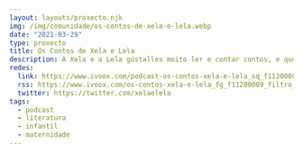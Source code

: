```yaml
---
layout: layouts/proxecto.njk
img: /img/comunidade/os-contos-de-xela-e-lela.webp
date: "2021-03-29"
type: proxecto
title: Os Contos de Xela e Lela
description: A Xela e a Lela gústalles moito ler e contar contos, e queren compartir con vós os contos que len en galego neste podcast, no que lerán os seus contos favoritos, que seguro que ti tamén estarás desexando ler.
redes:
  link: https://www.ivoox.com/podcast-os-contos-xela-e-lela_sq_f11200009_1.html
  rss: https://www.ivoox.com/os-contos-xela-e-lela_fg_f11200009_filtro_1.xml
  twitter: https://twitter.com/xelaelela
tags:
  - podcast
  - literatura
  - infantil
  - maternidade
---
```

